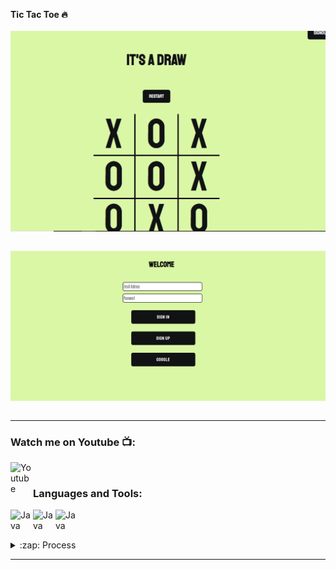 __Tic Tac Toe 🔥__  <br />
<br />
<img align="center" alt="Java " width="550px" src="https://github.com/itsabdiev/tictactoe/blob/main/%D0%A1%D0%BD%D0%B8%D0%BC%D0%BE%D0%BA1.PNG" />  <br />
    <br />
   
   
<img align="center" alt="Java " width="550px" src="https://github.com/itsabdiev/tictactoe/blob/main/%D0%A1%D0%BD%D0%B8%D0%BC%D0%BE%D0%BA.PNG" />  <br />
    <br />    
    
    
---
### Watch me on Youtube 📺:
[<img align="left" alt="Youtube" width="36px" src="https://i.pinimg.com/originals/19/7b/36/197b365922d1ea3aa1a932ff9bbda4a6.png" />][youtube]  <br />
### Languages and Tools:
[<img align="left" alt="Java " width="36px" src="https://img.icons8.com/ios/452/domain.png" />][website]
[<img align="left" alt="Java " width="36px" src="https://upload.wikimedia.org/wikipedia/commons/thumb/9/99/Unofficial_JavaScript_logo_2.svg/1200px-Unofficial_JavaScript_logo_2.svg.png" />][Javascript]
[<img align="left" alt="Java " width="36px" src="https://www.gstatic.com/devrel-devsite/prod/v58f8eddac3b6550de59aef35db6a54dd8d6b9bfd5277859b01b659996a6dcf43/firebase/images/touchicon-180.png" />][Firebase]
<br /> 

<br />


   <details>
  <summary>:zap: Process</summary>
  
 
<!--START_SECTION:activity-->
1. 🎨 Working on design of Website
2. 🧩 Creating structure of code
3. 💾 Using Firebase libraries
4. 🕸  Google
5. 😎 Enjoy playing against Bot
<!--END_SECTION:activity-->

</details>

---



[website]: https://tictactoe-abdiev.web.app/app.html
[Javascript]: https://www.javascript.com/
[Firebase]: https://firebase.google.com/
[youtube]: https://www.youtube.com/watch?v=m6bsIuKyUSs
